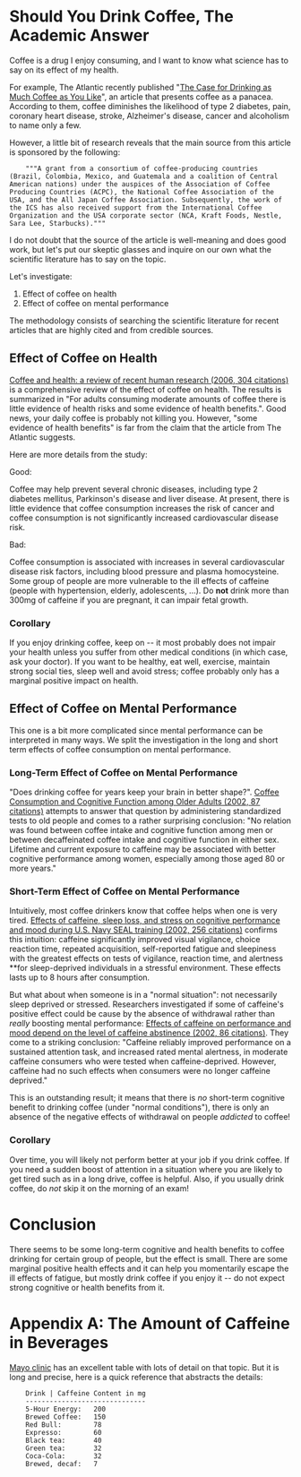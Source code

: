 # Should You Drink Coffee, The Academic Answer

Coffee is a drug I enjoy consuming, and I want to know what science has to say on its effect of my health. 

For example, The Atlantic recently published "[The Case for Drinking as Much Coffee as You Like](http://www.theatlantic.com/health/archive/2012/11/the-case-for-drinking-as-much-coffee-as-you-like/265693/)", an article that presents coffee as a panacea. According to them, coffee diminishes the likelihood of type 2 diabetes, pain, coronary heart disease, stroke, Alzheimer's disease, cancer and alcoholism to name only a few.

However, a little bit of research reveals that the main source from this article is sponsored by the following:

    	"""A grant from a consortium of coffee-producing countries (Brazil, Colombia, Mexico, and Guatemala and a coalition of Central American nations) under the auspices of the Association of Coffee Producing Countries (ACPC), the National Coffee Association of the USA, and the All Japan Coffee Association. Subsequently, the work of the ICS has also received support from the International Coffee Organization and the USA corporate sector (NCA, Kraft Foods, Nestle, Sara Lee, Starbucks)."""

I do not doubt that the source of the article is well-meaning and does good work, but let's put our skeptic glasses and inquire on our own what the scientific literature has to say on the topic.

Let's investigate:

1. Effect of coffee on health
2. Effect of coffee on mental performance

The methodology consists of searching the scientific literature for recent articles that are highly cited and from credible sources.

## Effect of Coffee on Health

[Coffee and health: a review of recent human research (2006, 304 citations)](http://www.tandfonline.com/doi/abs/10.1080/10408390500400009) is a comprehensive review of the effect of coffee on health. The results is summarized in "For adults consuming moderate amounts of coffee there is little evidence of health risks and some evidence of health benefits.". Good news, your daily coffee is probably not killing you. However, "some evidence of health benefits" is far from the claim that the article from The Atlantic suggests.

Here are more details from the study:

Good:

Coffee may help prevent several chronic diseases, including type 2 diabetes mellitus, Parkinson's disease and liver disease. At present, there is little evidence that coffee consumption increases the risk of cancer and coffee consumption is not significantly increased cardiovascular disease risk. 

Bad:

Coffee consumption is associated with increases in several cardiovascular disease risk factors, including blood pressure and plasma homocysteine. Some group of people are more vulnerable to the ill effects of caffeine (people with hypertension, elderly, adolescents, ...). Do **not** drink more than 300mg of caffeine if you are pregnant, it can impair fetal growth.

### Corollary

If you enjoy drinking coffee, keep on -- it most probably does not impair your health unless you suffer from other medical conditions (in which case, ask your doctor). If you want to be healthy, eat well, exercise, maintain strong social ties, sleep well and avoid stress; coffee probably only has a marginal positive impact on health.

## Effect of Coffee on Mental Performance

This one is a bit more complicated since mental performance can be interpreted in many ways. We split the investigation in the long and short term effects of coffee consumption on mental performance.

### **Long-Term** Effect of Coffee on Mental Performance

"Does drinking coffee for years keep your brain in better shape?". [Coffee Consumption and Cognitive Function among Older Adults (2002, 87 citations)](http://aje.oxfordjournals.org/content/156/9/842.short) attempts to answer that question by administering standardized tests to old people and comes to a rather surprising conclusion: "No relation was found between coffee intake and cognitive function among men or between decaffeinated coffee intake and cognitive function in either sex. Lifetime and current exposure to caffeine may be associated with better cognitive performance among women, especially among those aged 80 or more years."

### **Short-Term** Effect of Coffee on Mental Performance

Intuitively, most coffee drinkers know that coffee helps when one is very tired. [Effects of caffeine, sleep loss, and stress on cognitive performance and mood during U.S. Navy SEAL training (2002, 256 citations)](http://link.springer.com/article/10.1007%2Fs00213-002-1217-9?LI=true) confirms this intuition: caffeine significantly improved visual vigilance, choice reaction time, repeated acquisition, self-reported fatigue and sleepiness with the greatest effects on tests of vigilance, reaction time, and alertness **for sleep-deprived individuals in a stressful environment. These effects lasts up to 8 hours after consumption.

But what about when someone is in a "normal situation": not necessarily sleep deprived or stressed. Researchers investigated if some of caffeine's positive effect could be cause by the absence of withdrawal rather than *really* boosting mental performance: [Effects of caffeine on performance and mood depend on the level of caffeine abstinence (2002, 86 citations)](http://link.springer.com/article/10.1007%2Fs00213-002-1204-1?LI=true). They come to a striking conclusion: "Caffeine reliably improved performance on a sustained attention task, and increased rated mental alertness, in moderate caffeine consumers who were tested when caffeine-deprived. However, caffeine had no such effects when consumers were no longer caffeine deprived."

This is an outstanding result; it means that there is *no* short-term cognitive benefit to drinking coffee (under "normal conditions"), there is only an absence of the negative effects of withdrawal on people *addicted* to coffee!

### Corollary

Over time, you will likely not perform better at your job if you drink coffee. If you need a sudden boost of attention in a situation where you are likely to get tired such as in a long drive, coffee is helpful. Also, if you usually drink coffee, do *not* skip it on the morning of an exam!

# Conclusion

There seems to be some long-term cognitive and health benefits to coffee drinking for certain group of people, but the effect is small. There are some marginal positive health effects and it can help you momentarily escape the ill effects of fatigue, but mostly drink coffee if you enjoy it -- do not expect strong cognitive or health benefits from it.

# Appendix A: The Amount of Caffeine in Beverages

[Mayo clinic](http://www.mayoclinic.com/health/caffeine/AN01211) has an excellent table with lots of detail on that topic. But it is long and precise, here is a quick reference that abstracts the details:

        Drink | Caffeine Content in mg
        ------------------------------
        5-Hour Energy:   200
        Brewed Coffee:   150
        Red Bull:        78
        Expresso:        60
        Black tea:       40
        Green tea:       32
        Coca-Cola:       32
        Brewed, decaf:   7



